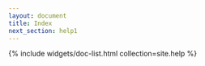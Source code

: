 ```yaml
---
layout: document
title: Index
next_section: help1
---
```


{% include widgets/doc-list.html collection=site.help %}